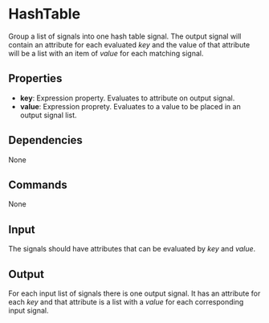 HashTable
=======

Group a list of signals into one hash table signal. The output signal will contain an attribute for each evaluated *key* and the value of that attribute will be a list with an item of *value* for each matching signal.

Properties
--------------

-   **key**: Expression property. Evaluates to attribute on output signal.
-   **value**: Expression proprety. Evaluates to a value to be placed in an output signal list.


Dependencies
----------------
None

Commands
----------------
None

Input
-------
The signals should have attributes that can be evaluated by *key* and *value*.

Output
---------
For each input list of signals there is one output signal. It has an attribute for each *key* and that attribute is a list with a *value* for each corresponding input signal.
